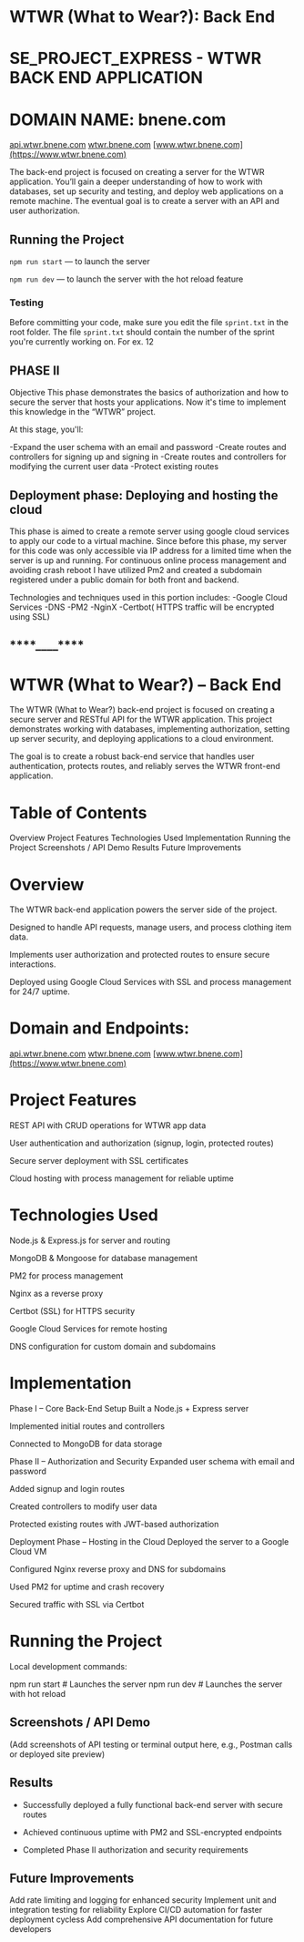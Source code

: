 # WTWR (What to Wear?): Back End

# SE_PROJECT_EXPRESS - WTWR BACK END APPLICATION

# DOMAIN NAME: bnene.com

[api.wtwr.bnene.com](https://api.wtwr.bnene.com)
[wtwr.bnene.com](https://wtwr.bnene.com)
[www.wtwr.bnene.com](https://www.wtwr.bnene.com)

The back-end project is focused on creating a server for the WTWR application. You’ll gain a deeper understanding of how to work with databases, set up security and testing, and deploy web applications on a remote machine. The eventual goal is to create a server with an API and user authorization.

## Running the Project

`npm run start` — to launch the server

`npm run dev` — to launch the server with the hot reload feature

### Testing

Before committing your code, make sure you edit the file `sprint.txt` in the root folder. The file `sprint.txt` should contain the number of the sprint you're currently working on. For ex. 12

## PHASE II

Objective
This phase demonstrates the basics of authorization and how to secure the server that hosts your applications. Now it's time to implement this knowledge in the “WTWR” project.

At this stage, you'll:

-Expand the user schema with an email and password
-Create routes and controllers for signing up and signing in
-Create routes and controllers for modifying the current user data
-Protect existing routes

## Deployment phase: Deploying and hosting the cloud

This phase is aimed to create a remote server using google cloud services to apply our code to a virtual machine. Since before this phase, my server for this code was only accessible via IP address for a limited time when the server is up and running. For continuous online process management and avoiding crash reboot I have utilized Pm2 and created a subdomain registered under a public domain for both front and backend.

Technologies and techniques used in this portion includes:
-Google Cloud Services
-DNS
-PM2
-NginX
-Certbot( HTTPS traffic will be encrypted using SSL)

## ****\*\*\*\*****\_\_\_\_****\*\*\*\*****

# WTWR (What to Wear?) – Back End

The WTWR (What to Wear?) back-end project is focused on creating a secure server and RESTful API for the WTWR application. This project demonstrates working with databases, implementing authorization, setting up server security, and deploying applications to a cloud environment.

The goal is to create a robust back-end service that handles user authentication, protects routes, and reliably serves the WTWR front-end application.

# Table of Contents

Overview
Project Features
Technologies Used
Implementation
Running the Project
Screenshots / API Demo
Results
Future Improvements

# Overview

The WTWR back-end application powers the server side of the project.

Designed to handle API requests, manage users, and process clothing item data.

Implements user authorization and protected routes to ensure secure interactions.

Deployed using Google Cloud Services with SSL and process management for 24/7 uptime.

# Domain and Endpoints:

[api.wtwr.bnene.com](https://api.wtwr.bnene.com)
[wtwr.bnene.com](https://wtwr.bnene.com)
[www.wtwr.bnene.com](https://www.wtwr.bnene.com)

# Project Features

REST API with CRUD operations for WTWR app data

User authentication and authorization (signup, login, protected routes)

Secure server deployment with SSL certificates

Cloud hosting with process management for reliable uptime

# Technologies Used

Node.js & Express.js for server and routing

MongoDB & Mongoose for database management

PM2 for process management

Nginx as a reverse proxy

Certbot (SSL) for HTTPS security

Google Cloud Services for remote hosting

DNS configuration for custom domain and subdomains

# Implementation

Phase I – Core Back-End Setup
Built a Node.js + Express server

Implemented initial routes and controllers

Connected to MongoDB for data storage

Phase II – Authorization and Security
Expanded user schema with email and password

Added signup and login routes

Created controllers to modify user data

Protected existing routes with JWT-based authorization

Deployment Phase – Hosting in the Cloud
Deployed the server to a Google Cloud VM

Configured Nginx reverse proxy and DNS for subdomains

Used PM2 for uptime and crash recovery

Secured traffic with SSL via Certbot

# Running the Project

Local development commands:

npm run start # Launches the server
npm run dev # Launches the server with hot reload

## Screenshots / API Demo

(Add screenshots of API testing or terminal output here, e.g., Postman calls or deployed site preview)

## Results

- Successfully deployed a fully functional back-end server with secure routes

- Achieved continuous uptime with PM2 and SSL-encrypted endpoints

- Completed Phase II authorization and security requirements

## Future Improvements

Add rate limiting and logging for enhanced security
Implement unit and integration testing for reliability
Explore CI/CD automation for faster deployment cycless
Add comprehensive API documentation for future developers
